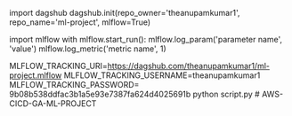 import dagshub
dagshub.init(repo_owner='theanupamkumar1', repo_name='ml-project', mlflow=True)

import mlflow
with mlflow.start_run():
mlflow.log_param('parameter name', 'value')
mlflow.log_metric('metric name', 1)

MLFLOW_TRACKING_URI=https://dagshub.com/theanupamkumar1/ml-project.mlflow
MLFLOW_TRACKING_USERNAME=theanupamkumar1
MLFLOW_TRACKING_PASSWORD= 9b08b538ddfac3b1a5e93e7387fa624d4025691b
python script.py
#   A W S - C I C D - G A - M L - P R O J E C T  
 